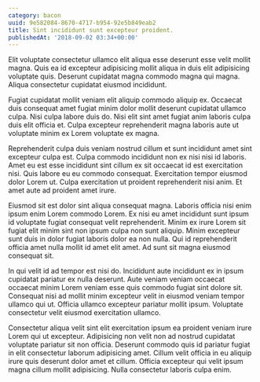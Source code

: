 ```yaml
---
category: bacon
uuid: 9e582084-8670-4717-b954-92e5b849eab2
title: Sint incididunt sunt excepteur proident.
publishedAt: '2018-09-02 03:34+00:00'
---
```


Elit voluptate consectetur ullamco elit aliqua esse deserunt esse velit mollit magna. Quis ea id excepteur adipisicing mollit aliqua in duis elit adipisicing voluptate quis. Deserunt cupidatat magna commodo magna qui magna. Aliqua consectetur cupidatat eiusmod incididunt.

Fugiat cupidatat mollit veniam elit aliquip commodo aliquip ex. Occaecat duis consequat amet fugiat minim dolor mollit deserunt cupidatat ullamco culpa. Nisi culpa labore duis do. Nisi elit sint amet fugiat anim laboris culpa duis elit officia et. Culpa excepteur reprehenderit magna laboris aute ut voluptate minim ex Lorem voluptate ex magna.

Reprehenderit culpa duis veniam nostrud cillum et sunt incididunt amet sint excepteur culpa est. Culpa commodo incididunt non ex nisi nisi id laboris. Amet eu est esse incididunt sint cillum ex sit occaecat id est exercitation nisi. Quis labore eu eu commodo consequat. Exercitation tempor eiusmod dolor Lorem ut. Culpa exercitation ut proident reprehenderit nisi anim. Et amet aute ad proident amet irure.

Eiusmod sit est dolor sint aliqua consequat magna. Laboris officia nisi enim ipsum enim Lorem commodo Lorem. Ex nisi eu amet incididunt sunt ipsum id voluptate fugiat consequat velit reprehenderit. Minim ex irure Lorem sit fugiat elit minim sint non ipsum culpa non sunt aliquip. Minim excepteur sunt duis in dolor fugiat laboris dolor ea non nulla. Qui id reprehenderit officia amet nulla mollit id amet elit amet. Ad sunt sit magna eiusmod consequat sit.

In qui velit id ad tempor est nisi do. Incididunt aute incididunt ex in ipsum cupidatat pariatur ex nulla deserunt. Aute veniam veniam occaecat occaecat minim Lorem veniam esse quis commodo fugiat sint dolore sit. Consequat nisi ad mollit minim excepteur velit in eiusmod veniam tempor ullamco qui ut. Officia ullamco excepteur pariatur mollit ipsum. Voluptate consectetur velit eiusmod exercitation ullamco.

Consectetur aliqua velit sint elit exercitation ipsum ea proident veniam irure Lorem qui ut excepteur. Adipisicing non velit non ad nostrud cupidatat voluptate pariatur sit non officia. Deserunt commodo quis id pariatur fugiat in elit consectetur laborum adipisicing amet. Cillum velit officia in eu aliquip irure quis deserunt dolor amet et cillum. Officia excepteur qui velit ipsum magna cillum mollit adipisicing. Nulla consectetur laboris culpa enim.